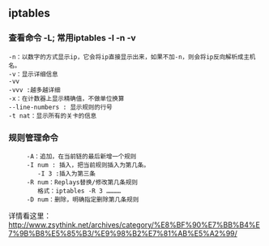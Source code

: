 ## iptables

### 查看命令 -L; 常用iptables -l -n -v
```
-n：以数字的方式显示ip，它会将ip直接显示出来，如果不加-n，则会将ip反向解析成主机名。
-v：显示详细信息
-vv
-vvv :越多越详细
-x：在计数器上显示精确值，不做单位换算
--line-numbers : 显示规则的行号
-t nat：显示所有的关卡的信息
```

### 规则管理命令
         -A：追加，在当前链的最后新增一个规则
         -I num : 插入，把当前规则插入为第几条。
            -I 3 :插入为第三条
         -R num：Replays替换/修改第几条规则
            格式：iptables -R 3 …………
         -D num：删除，明确指定删除第几条规则

详情看这里：http://www.zsythink.net/archives/category/%E8%BF%90%E7%BB%B4%E7%9B%B8%E5%85%B3/%E9%98%B2%E7%81%AB%E5%A2%99/